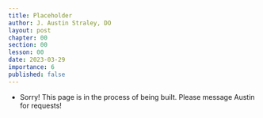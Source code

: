 ```yaml
---
title: Placeholder
author: J. Austin Straley, DO
layout: post
chapter: 00
section: 00
lesson: 00
date: 2023-03-29
importance: 6
published: false
---
```


- Sorry! This page is in the process of being built. Please message Austin for requests!